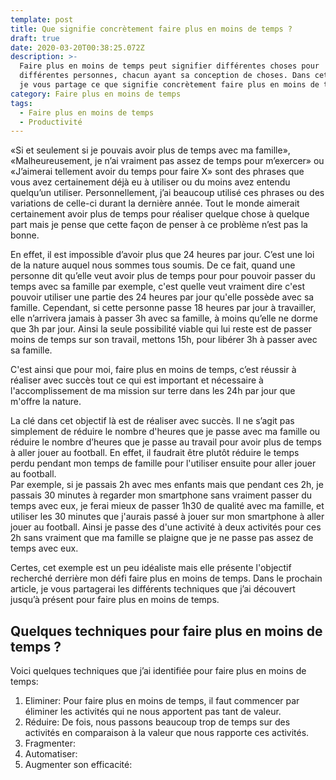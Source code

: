 ```yaml
---
template: post
title: Que signifie concrètement faire plus en moins de temps ?
draft: true
date: 2020-03-20T00:38:25.072Z
description: >-
  Faire plus en moins de temps peut signifier différentes choses pour
  différentes personnes, chacun ayant sa conception de choses. Dans cet article,
  je vous partage ce que signifie concrètement faire plus en moins de temps.
category: Faire plus en moins de temps
tags:
  - Faire plus en moins de temps
  - Productivité
---
```

«Si et seulement si je pouvais avoir plus de temps avec ma famille», «Malheureusement, je n’ai vraiment pas assez de temps pour m’exercer» ou «J’aimerai tellement avoir du temps pour faire X» sont des phrases que vous avez certainement déjà eu à utiliser ou du moins avez entendu quelqu’un utiliser. Personnellement, j’ai beaucoup utilisé ces phrases ou des variations de celle-ci durant la dernière année. Tout le monde aimerait certainement avoir plus de temps pour réaliser quelque chose à quelque part mais je pense que cette façon de penser à ce problème n’est pas la bonne.

En effet, il est impossible d’avoir plus que 24 heures par jour. C’est une loi de la nature auquel nous sommes tous soumis. De ce fait, quand une personne dit qu’elle veut avoir plus de temps pour pour pouvoir passer du temps avec sa famille par exemple, c'est quelle veut vraiment dire c'est pouvoir utiliser une partie des 24 heures par jour qu'elle possède avec sa famille. Cependant, si cette personne passe 18 heures par jour à travailler, elle n’arrivera jamais à passer 3h avec sa famille, à moins qu’elle ne dorme que 3h par jour. Ainsi la seule possibilité viable qui lui reste est de passer moins de temps sur son travail, mettons 15h, pour libérer 3h à passer avec sa famille. 

C'est ainsi que pour moi, faire plus en moins de temps, c’est réussir à réaliser avec succès tout ce qui est important et nécessaire à l'accomplissement de ma mission sur terre dans les 24h par jour que m'offre la nature.

La clé dans cet objectif là est de réaliser avec succès. Il ne s’agit pas simplement de réduire le nombre d'heures que je passe avec ma famille ou réduire le nombre d’heures que je passe au travail pour avoir plus de temps à aller jouer au football. En effet, il faudrait être plutôt réduire le temps perdu pendant mon temps de famille pour l'utiliser ensuite pour aller jouer au football. \
Par exemple, si je passais 2h avec mes enfants mais que pendant ces 2h, je passais 30 minutes à regarder mon smartphone sans vraiment passer du temps avec eux, je ferai mieux de passer 1h30 de qualité avec ma famille, et utiliser les 30 minutes que j'aurais passé à jouer sur mon smartphone à aller jouer au football. Ainsi je passe des d'une activité à deux activités pour ces 2h sans vraiment que ma famille se plaigne que je ne passe pas assez de temps avec eux.

Certes, cet exemple est un peu idéaliste mais elle présente l'objectif recherché derrière mon défi faire plus en moins de temps. Dans le prochain article, je vous partagerai les différents techniques que j’ai découvert jusqu’à présent pour faire plus en moins de temps.





## Quelques techniques pour faire plus en moins de temps ?

Voici quelques techniques que j’ai identifiée pour faire plus en moins de temps:

1. Eliminer: Pour faire plus en moins de temps, il faut commencer par éliminer les activités qui ne nous apportent pas tant de valeur.
2. Réduire: De fois, nous passons beaucoup trop de temps sur des activités en comparaison à la valeur que nous rapporte ces activités.
3. Fragmenter: 
4. Automatiser:
5. Augmenter son efficacité:
